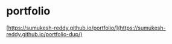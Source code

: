 # portfolio

[https://sumukesh-reddy.github.io/portfolio/](https://sumukesh-reddy.github.io/portfolio-dup/)
